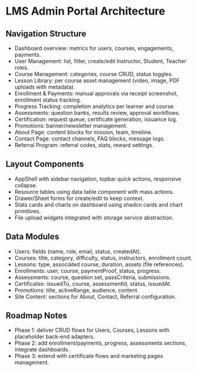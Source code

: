 ﻿# LMS Admin Portal Architecture

## Navigation Structure
- Dashboard overview: metrics for users, courses, engagements, payments.
- User Management: list, filter, create/edit Instructor, Student, Teacher roles.
- Course Management: categories, course CRUD, status toggles.
- Lesson Library: per course asset management (video, image, PDF uploads with metadata).
- Enrollment & Payments: manual approvals via receipt screenshot, enrollment status tracking.
- Progress Tracking: completion analytics per learner and course.
- Assessments: question banks, results review, approval workflows.
- Certification: request queue, certificate generation, issuance log.
- Promotions: banner/newsletter management.
- About Page: content blocks for mission, team, timeline.
- Contact Page: contact channels, FAQ blocks, message logs.
- Referral Program: referral codes, stats, reward settings.

## Layout Components
- AppShell with sidebar navigation, topbar quick actions, responsive collapse.
- Resource tables using data table component with mass actions.
- Drawer/Sheet forms for create/edit to keep context.
- Stats cards and charts on dashboard using shadcn cards and chart primitives.
- File upload widgets integrated with storage service abstraction.

## Data Modules
- Users: fields (name, role, email, status, createdAt).
- Courses: title, category, difficulty, status, instructors, enrollment count.
- Lessons: type, associated course, duration, assets (file references).
- Enrollments: user, course, paymentProof, status, progress.
- Assessments: course, question set, passCriteria, submissions.
- Certificates: issuedTo, course, assessmentId, status, issuedAt.
- Promotions: title, activeRange, audience, content.
- Site Content: sections for About, Contact, Referral configuration.

## Roadmap Notes
- Phase 1: deliver CRUD flows for Users, Courses, Lessons with placeholder back-end adapters.
- Phase 2: add enrollment/payments, progress, assessments sections, integrate dashboards.
- Phase 3: extend with certificate flows and marketing pages management.
